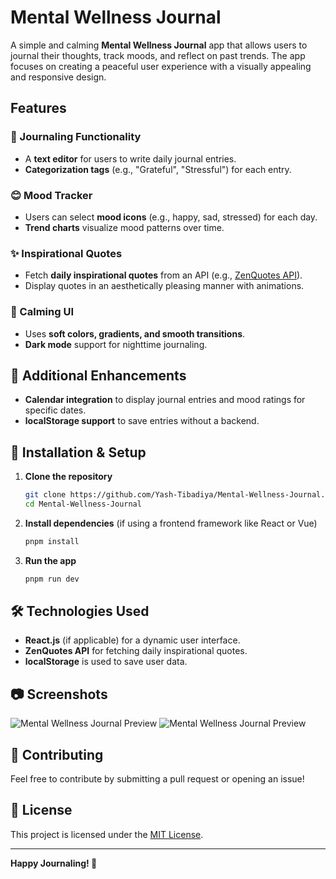 # Mental Wellness Journal

A simple and calming **Mental Wellness Journal** app that allows users to journal their thoughts, track moods, and reflect on past trends. The app focuses on creating a peaceful user experience with a visually appealing and responsive design.

## Features

### 📝 Journaling Functionality
- A **text editor** for users to write daily journal entries.
- **Categorization tags** (e.g., "Grateful", "Stressful") for each entry.

### 😊 Mood Tracker
- Users can select **mood icons** (e.g., happy, sad, stressed) for each day.
- **Trend charts** visualize mood patterns over time.

### ✨ Inspirational Quotes
- Fetch **daily inspirational quotes** from an API (e.g., [ZenQuotes API](https://zenquotes.io/)).
- Display quotes in an aesthetically pleasing manner with animations.

### 🎨 Calming UI
- Uses **soft colors, gradients, and smooth transitions**.
- **Dark mode** support for nighttime journaling.

## 📌 Additional Enhancements
- **Calendar integration** to display journal entries and mood ratings for specific dates.
- **localStorage support** to save entries without a backend.

## 🚀 Installation & Setup

1. **Clone the repository**
   ```bash
   git clone https://github.com/Yash-Tibadiya/Mental-Wellness-Journal.git
   cd Mental-Wellness-Journal
   ```
2. **Install dependencies** (if using a frontend framework like React or Vue)
   ```bash
   pnpm install
   ```
3. **Run the app**
   ```bash
   pnpm run dev
   ```

## 🛠️ Technologies Used
- **React.js** (if applicable) for a dynamic user interface.
- **ZenQuotes API** for fetching daily inspirational quotes.
- **localStorage** is used to save user data.

## 📷 Screenshots
![Mental Wellness Journal Preview](https://img.enacton.com/ShareX/2025/01/j9zf5CXxVQ.png)
![Mental Wellness Journal Preview](https://img.enacton.com/ShareX/2025/01/chrome_h4OSR4PJzK.png)


## 🌟 Contributing
Feel free to contribute by submitting a pull request or opening an issue!

## 📜 License
This project is licensed under the [MIT License](LICENSE).

---

**Happy Journaling! 💙**
